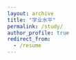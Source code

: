 ```yaml
---
layout: archive
title: "学业水平"
permalink: /study/
author_profile: true
redirect_from:
  - /resume
---
```







